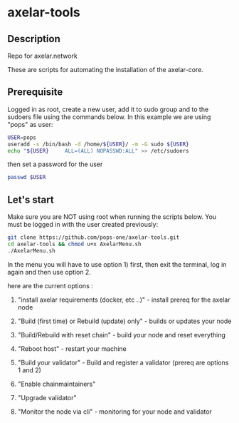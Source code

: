 # axelar-tools

## Description

Repo for axelar.network

These are scripts for automating the installation of the axelar-core.

## Prerequisite

Logged in as root, create a new user, add it to sudo group and to the sudoers file using the commands below. 
In this example we are using "pops" as user:

```bash
USER=pops
useradd -s /bin/bash -d /home/${USER}/ -m -G sudo ${USER}
echo "${USER}     ALL=(ALL) NOPASSWD:ALL" >> /etc/sudoers
```

then set a password for the user

```bash
passwd $USER
```

## Let's start

Make sure you are NOT using root when running the scripts below. You must be logged in with the user created previously:

```bash
git clone https://github.com/pops-one/axelar-tools.git
cd axelar-tools && chmod u+x AxelarMenu.sh
./AxelarMenu.sh
```

In the menu you will have to use option 1) first, then exit the terminal, log in again and then use option 2.

here are the current options :

1. "install axelar requirements (docker, etc ..)" - install prereq for the axelar node

2. "Build (first time) or Rebuild (update) only" - builds or updates your node

3. "Build/Rebuild with reset chain" - build your node and reset everything

4. "Reboot host" - restart your machine

5. "Build your validator" - Build and register a validator (prereq are options 1 and 2)

6. "Enable chainmaintainers"

7. "Upgrade validator"

8. "Monitor the node via cli" - monitoring for your node and validator
